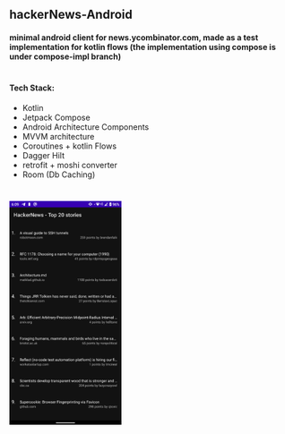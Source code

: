 ## hackerNews-Android

#### minimal android client for news.ycombinator.com, made as a test implementation for kotlin flows (the implementation using compose is under compose-impl branch)

#

#### Tech Stack:
  - Kotlin 
  - Jetpack Compose
  - Android Architecture Components
  - MVVM architecture 
  - Coroutines + kotlin Flows
  - Dagger Hilt
  - retrofit + moshi converter
  - Room (Db Caching)
  
  
#

<img src="https://github.com/zedlabs/hackerNews-Android/blob/master/sc01.png" width="200" height="400">


   

